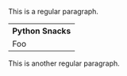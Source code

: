 This is a regular paragraph.

<table>
<th>
 Python Snacks
 </th>
    <tr>
        <td>Foo</td>
    </tr>
</table>

This is another regular paragraph.
